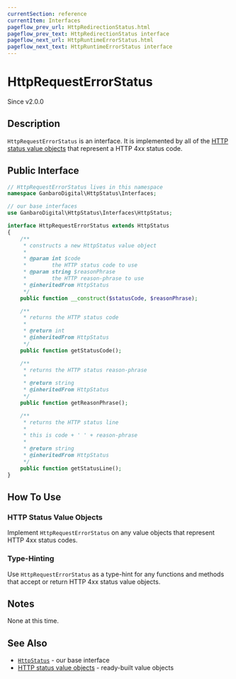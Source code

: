```yaml
---
currentSection: reference
currentItem: Interfaces
pageflow_prev_url: HttpRedirectionStatus.html
pageflow_prev_text: HttpRedirectionStatus interface
pageflow_next_url: HttpRuntimeErrorStatus.html
pageflow_next_text: HttpRuntimeErrorStatus interface
---
```


# HttpRequestErrorStatus

<div class="callout info">
Since v2.0.0
</div>

## Description

`HttpRequestErrorStatus` is an interface. It is implemented by all of the [HTTP status value objects](../StatusValues/index.html) that represent a HTTP 4xx status code.

## Public Interface

```php
// HttpRequestErrorStatus lives in this namespace
namespace GanbaroDigital\HttpStatus\Interfaces;

// our base interfaces
use GanbaroDigital\HttpStatus\Interfaces\HttpStatus;

interface HttpRequestErrorStatus extends HttpStatus
{
    /**
     * constructs a new HttpStatus value object
     *
     * @param int $code
     *        the HTTP status code to use
     * @param string $reasonPhrase
     *        the HTTP reason-phrase to use
     * @inheritedFrom HttpStatus
     */
    public function __construct($statusCode, $reasonPhrase);

    /**
     * returns the HTTP status code
     *
     * @return int
     * @inheritedFrom HttpStatus
     */
    public function getStatusCode();

    /**
     * returns the HTTP status reason-phrase
     *
     * @return string
     * @inheritedFrom HttpStatus
     */
    public function getReasonPhrase();

    /**
     * returns the HTTP status line
     *
     * this is code + ' ' + reason-phrase
     *
     * @return string
     * @inheritedFrom HttpStatus
     */
    public function getStatusLine();
}
```

## How To Use

### HTTP Status Value Objects

Implement `HttpRequestErrorStatus` on any value objects that represent HTTP 4xx status codes.

### Type-Hinting

Use `HttpRequestErrorStatus` as a type-hint for any functions and methods that accept or return HTTP 4xx status value objects.

## Notes

None at this time.

## See Also

* [`HttpStatus`](HttpStatus.html) - our base interface
* [HTTP status value objects](../StatusValues/index.html) - ready-built value objects
